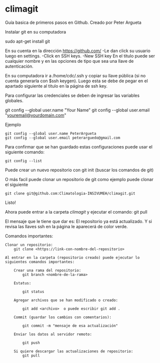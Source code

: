 # climagit

Guía basica de primeros pasos en Github. 
Creado por Peter Argueta

Instalar git en su computadora 

sudo apt-get install git 

En su cuenta en la dirección https://github.com/ 
	-Le dan click su usuario luego en settings. 
		-Click en SSH keys. 
		-New SSH key 
			En el titulo puede ser cualquier nombre y en las opciones de tipo que sea una llave de autenticación. 

En su computadora ir a /home/cdc/.ssh y copiar su llave pública (si no cuenta generarla con $ssh keygen). Luego esta se debe de pegar en el apartado siguiente al titulo en la página de ssh key. 

Para configurar las credenciales se deben de ingresar las variables globales.

git config --global user.name "Your Name"
git config --global user.email "youremail@yourdomain.com"

Ejemplo 

	git config --global user.name PeterArgueta
	git config --global user.email peterarguedo@gmail.com


Para confirmar que se han guardado estas configuraciones puede usar el siguiente comando: 
	
	git config --list


Puede crear un nuevo repositorio con git init (buscar los comandos de git) 

O más facil puede clonar un repositorio de git como ejemplo puede clonar el siguiente 
	
	git clone git@github.com:Climatologia-INSIVUMEH/climagit.git

Listo! 

Ahora puede entrar a la carpeta *climagit* y ejecutar el comando:
	git pull 
	
El mensaje que le tiene que dar es: El repositorio ya está actualizado. Y si revisa las llaves ssh en la página le aparecerá de color verde. 

Comandos importantes:

	Clonar un repositorio:
		git clone <https://link-con-nombre-del-repositorio>

	Al entrar en la carpeta (repositorio creado) puede ejecutar lo siguientes comandos importantes:

		Crear una rama del repositorio:
			git branch <nombre-de-la-rama>

		Estatus:

			git status

		Agregar archivos que se han modificado o creado:

			git add <archivo>  o puede escribir git add .

		Commit (guardar los cambios con comentarios):

			git commit -m "mensaje de esa actualización"

		Enviar los datos al servidor remoto:

			git push 
			
		Si quiere descargar las actualizaciones de repositorio: 
			git pull 
